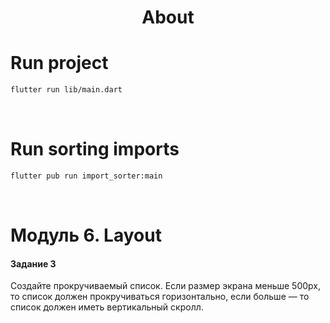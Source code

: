 <h1 align="center">About</h1>

# Run project
```sh
flutter run lib/main.dart
```

<br />

# Run sorting imports
```sh
flutter pub run import_sorter:main
```

<br />

# Модуль 6. Layout

#### Задание 3
Создайте прокручиваемый список. Если размер экрана меньше 500px, то
список должен прокручиваться горизонтально, если больше — то список
должен иметь вертикальный скролл.
